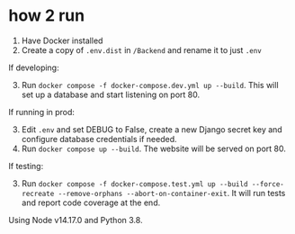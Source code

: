 # how 2 run

1. Have Docker installed
2. Create a copy of `.env.dist` in `/Backend` and rename it to just `.env`

If developing:

3. Run `docker compose -f docker-compose.dev.yml up --build`. This will set up a database and start listening on port 80.

If running in prod:

3. Edit `.env` and set DEBUG to False, create a new Django secret key and configure database credentials if needed.
4. Run `docker compose up --build`. The website will be served on port 80.

If testing:

3. Run `docker compose -f docker-compose.test.yml up --build --force-recreate --remove-orphans --abort-on-container-exit`. It will run tests and report code coverage at the end.

Using Node v14.17.0 and Python 3.8.
